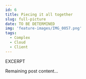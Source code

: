 ```yaml
---
id: 6
title: Piecing it all together
slug: full-picture
date: TO BE DETERMINED
img: 'feature-images/IMG_0057.png'
tags: 
  - Complex
  - Cloud
  - Client
---
```


EXCERPT
<!--more-->

Remaining post content...

